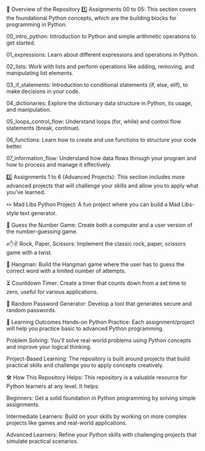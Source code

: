 📌 Overview of the Repository
1️⃣ Assignments 00 to 05:
This section covers the foundational Python concepts, which are the building blocks for programming in Python.

00_intro_python: Introduction to Python and simple arithmetic operations to get started.

01_expressions: Learn about different expressions and operations in Python.

02_lists: Work with lists and perform operations like adding, removing, and manipulating list elements.

03_if_statements: Introduction to conditional statements (if, else, elif), to make decisions in your code.

04_dictionaries: Explore the dictionary data structure in Python, its usage, and manipulation.

05_loops_control_flow: Understand loops (for, while) and control flow statements (break, continue).

06_functions: Learn how to create and use functions to structure your code better.

07_information_flow: Understand how data flows through your program and how to process and manage it effectively.

2️⃣ Assignments 1 to 6 (Advanced Projects):
This section includes more advanced projects that will challenge your skills and allow you to apply what you've learned.

✏️ Mad Libs Python Project: A fun project where you can build a Mad Libs-style text generator.

🎯 Guess the Number Game: Create both a computer and a user version of the number-guessing game.

✊✋✌️ Rock, Paper, Scissors: Implement the classic rock, paper, scissors game with a twist.

🎩 Hangman: Build the Hangman game where the user has to guess the correct word with a limited number of attempts.

⏳ Countdown Timer: Create a timer that counts down from a set time to zero, useful for various applications.

🔑 Random Password Generator: Develop a tool that generates secure and random passwords.

🚀 Learning Outcomes
Hands-on Python Practice: Each assignment/project will help you practice basic to advanced Python programming.

Problem Solving: You'll solve real-world problems using Python concepts and improve your logical thinking.

Project-Based Learning: The repository is built around projects that build practical skills and challenge you to apply concepts creatively.

🛠️ How This Repository Helps:
This repository is a valuable resource for Python learners at any level. It helps:

Beginners: Get a solid foundation in Python programming by solving simple assignments.

Intermediate Learners: Build on your skills by working on more complex projects like games and real-world applications.

Advanced Learners: Refine your Python skills with challenging projects that simulate practical scenarios.

